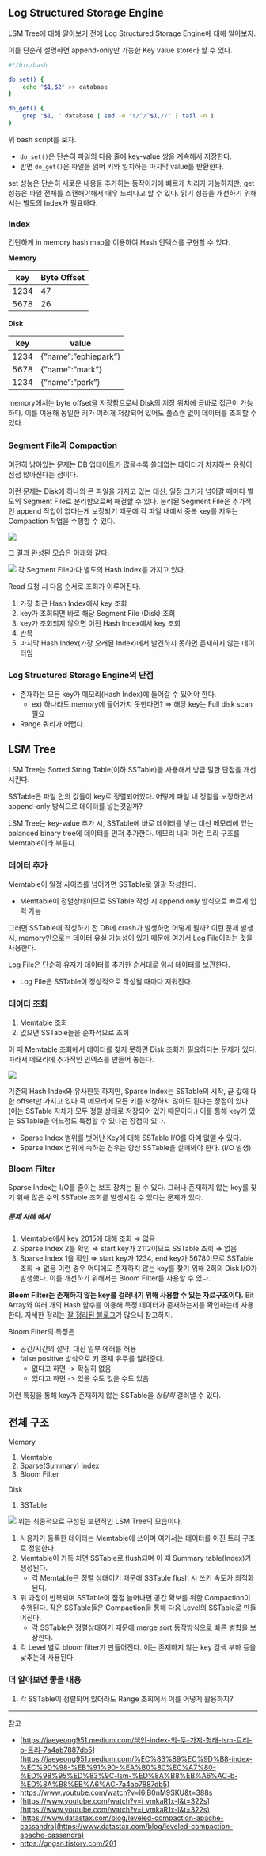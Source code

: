 ## Log Structured Storage Engine

LSM Tree에 대해 알아보기 전에 Log Structured Storage Engine에 대해 알아보자.

이를 단순히 설명하면 append-only만 가능한 Key value store라 할 수 있다.

```bash
#!/bin/bash

db_set() {
	echo "$1,$2" >> database
}

db_get() {
	grep "$1, " database | sed -e "s/^/^$1,//" | tail -n 1
}
```

위 bash script를 보자.

- `do_set()`은 단순히 파일의 다음 줄에 key-value 쌍을 계속해서 저장한다.
- 반면 `do_get()`은 파일을 읽어 키와 일치하는 마지막 value를 반환한다.

set 성능은 단순히 새로운 내용을 추가하는 동작이기에 빠르게 처리가 가능하지만, get 성능은 파일 전체를 스캔해야해서 매우 느리다고 할 수 있다. 읽기 성능을 개선하기 위해서는 별도의 Index가 필요하다.

### Index

간단하게 in memory hash map을 이용하여 Hash 인덱스를 구현할 수 있다.

**Memory**

|key|Byte Offset|
|---|---|
|1234|47|
|5678|26|

**Disk**

|key|value|
|---|---|
|1234|{”name”:”ephiepark”}|
|5678|{”name”:”mark”}|
|1234|{”name”:”park”}|

memory에서는 byte offset을 저장함으로써 Disk의 저장 위치에 곧바로 접근이 가능하다. 이를 이용해 동일한 키가 여러개 저장되어 있어도 풀스캔 없이 데이터를 조회할 수 있다.

### Segment File과 Compaction

여전히 남아있는 문제는 DB 업데이트가 많을수록 쓸데없는 데이터가 차지하는 용량이 점점 많아진다는 점이다.

이런 문제는 Disk에 하나의 큰 파일을 가지고 있는 대신, 일정 크기가 넘어갈 때마다 별도의 Segment File로 분리함으로써 해결할 수 있다. 분리된 Segment File은 추가적인 append 작업이 없다는게 보장되기 때문에 각 파일 내에서 중복 key를 지우는 Compaction 작업을 수행할 수 있다.

![](img/lsm-tree-1.png)

그 결과 완성된 모습은 아래와 같다.

![](img/lsm-tree-2.png)
각 Segment File마다 별도의 Hash Index를 가지고 있다.

Read 요청 시 다음 순서로 조회가 이루어진다.

1. 가장 최근 Hash Index에서 key 조회
2. key가 조회되면 바로 해당 Segment File (Disk) 조회
3. key가 조회되지 않으면 이전 Hash Index에서 key 조회
4. 반복
5. 마지막 Hash Index(가장 오래된 Index)에서 발견하지 못하면 존재하지 않는 데이터임

### Log Structured Storage Engine의 단점

- 존재하는 모든 key가 메모리(Hash Index)에 들어갈 수 있어야 한다.
    - ex) 하나라도 memory에 들어가지 못한다면? ⇒ 해당 key는 Full disk scan 필요
- Range 쿼리가 어렵다.

## LSM Tree

LSM Tree는 Sorted String Table(이하 SSTable)을 사용해서 방금 말한 단점을 개선시킨다.

SSTable은 파일 안의 값들이 key로 정렬되어있다. 어떻게 파일 내 정렬을 보장하면서 append-only 방식으로 데이터를 넣는것일까?

LSM Tree는 key-value 추가 시, SSTable에 바로 데이터를 넣는 대신 메모리에 있는 balanced binary tree에 데이터를 먼저 추가한다. 메모리 내의 이런 트리 구조를 Memtable이라 부른다.

### 데이터 추가

Memtable이 일정 사이즈를 넘어가면 SSTable로 일괄 작성한다.

- Memtable이 정렬상태이므로 SSTable 작성 시 append only 방식으로 빠르게 입력 가능

그러면 SSTable에 작성하기 전 DB에 crash가 발생하면 어떻게 될까? 이런 문제 발생 시, memory만으로는 데이터 유실 가능성이 있기 때문에 여기서 Log File이라는 것을 사용한다.

Log File은 단순히 유저가 데이터를 추가한 순서대로 임시 데이터를 보관한다.

- Log File은 SSTable이 정상적으로 작성될 때마다 지워진다.

### 데이터 조회

1. Memtable 조회
2. 없으면 SSTable들을 순차적으로 조회

이 때 Memtable 조회에서 데이터를 찾지 못하면 Disk 조회가 필요하다는 문제가 있다. 따라서 메모리에 추가적인 인덱스를 만들어 놓는다.

![](img/lsm-tree-3.png)

기존의 Hash Index와 유사한듯 하지만, Sparse Index는 SSTable의 시작, 끝 값에 대한 offset만 가지고 있다.즉 메모리에 모든 키를 저장하지 않아도 된다는 장점이 있다. (이는 SSTable 자체가 모두 정렬 상태로 저장되어 있기 때문이다.) 이를 통해 key가 있는 SSTable을 어느정도 특정할 수 있다는 장점이 있다.
- Sparse Index 범위를 벗어난 Key에 대해 SSTable I/O를 아예 없앨 수 있다.
- Sparse Index 범위에 속하는 경우는 항상 SSTable을 살펴봐야 한다. (I/O 발생)

###  Bloom Filter

Sparse Index는 I/O를 줄이는 보조 장치는 될 수 있다. 그러나 존재하지 않는 key를 찾기 위해 많은 수의 SSTable 조회를 발생시킬 수 있다는 문제가 있다.

##### 문제 사례 예시
1. Memtable에서 key 2015에 대해 조회 ⇒ 없음
2. Sparse Index 2를 확인 ⇒ start key가 2112이므로 SSTable 조회 ⇒ 없음
3. Sparse Index 1을 확인 ⇒ start key가 1234, end key가 5678이므로 SSTable 조회 ⇒ 없음
이런 경우 어디에도 존재하지 않는 key를 찾기 위해 2회의 Disk I/O가 발생했다.
이를 개선하기 위해서는 Bloom Filter를 사용할 수 있다. 

**Bloom Filter는 존재하지 않는 key를 걸러내기 위해 사용할 수 있는 자료구조이다.** 
Bit Array와 여러 개의 Hash 함수를 이용해 특정 데이터가 존재하는지를 확인하는데 사용한다.
자세한 정리는 [잘 정리된 블로그](https://gngsn.tistory.com/201)가 많으니 참고하자.

Bloom Filter의 특징은
- 공간/시간의 절약, 대신 일부 에러를 허용
- false positive 방식으로 키 존재 유무를 알려준다.
	- 없다고 하면 -> 확실히 없음
	- 있다고 하면 -> 있을 수도 없을 수도 있음

이런 특징을 통해 key가 존재하지 않는 SSTable을 *상당히* 걸러낼 수 있다.

## 전체 구조

Memory

1. Memtable
2. Sparse(Summary) Index
3. Bloom Filter

Disk

1. SSTable

![](img/lsm-tree-4.png)
위는 최종적으로 구성된 보편적인 LSM Tree의 모습이다.

1. 사용자가 등록한 데이터는 Memtable에 쓰이며 여기서는 데이터를 이진 트리 구조로 정렬한다.
2. Memtable이 가득 차면 SSTable로 flush되며 이 때 Summary table(Index)가 생성된다.
	- 각 Memtable은 정렬 상태이기 때문에 SSTable flush 시 쓰기 속도가 최적화된다.
3. 위 과정이 반복되며 SSTable이 점점 늘어나면 공간 확보를 위한 Compaction이 수행된다. 작은 SSTable들은 Compaction을 통해 다음 Level의 SSTable로 만들어진다.
	- 각 SSTable은 정렬상태이기 때문에 merge sort 동작방식으로 빠른 병합을 보장한다.
4. 각 Level 별로 bloom filter가 만들어진다. 이는 존재하지 않는 key 검색 부하 등을 낮추는데 사용된다.

### 더 알아보면 좋을 내용

1. 각 SSTable이 정렬되어 있더라도 Range 조회에서 이를 어떻게 활용하지?

---
참고

- [https://jaeyeong951.medium.com/색인-index-의-두-가지-형태-lsm-트리-b-트리-7a4ab7887db5](https://jaeyeong951.medium.com/%EC%83%89%EC%9D%B8-index-%EC%9D%98-%EB%91%90-%EA%B0%80%EC%A7%80-%ED%98%95%ED%83%9C-lsm-%ED%8A%B8%EB%A6%AC-b-%ED%8A%B8%EB%A6%AC-7a4ab7887db5)
- https://www.youtube.com/watch?v=I6jB0nM9SKU&t=388s
- [https://www.youtube.com/watch?v=i_vmkaR1x-I&t=322s](https://www.youtube.com/watch?v=i_vmkaR1x-I&t=322s)
- [https://www.datastax.com/blog/leveled-compaction-apache-cassandra](https://www.datastax.com/blog/leveled-compaction-apache-cassandra)
- https://gngsn.tistory.com/201
